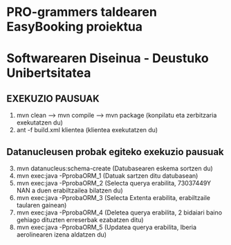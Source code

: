 PRO-grammers taldearen EasyBooking proiektua
===
Softwarearen Diseinua - Deustuko Unibertsitatea
===
EXEKUZIO PAUSUAK
---

1. mvn clean --> mvn compile --> mvn package (konpilatu eta zerbitzaria exekutatzen du)
2. ant -f build.xml klientea (klientea exekutatzen du)

Datanucleusen probak egiteko exekuzio pausuak
---
3. mvn datanucleus:schema-create (Datubasearen eskema sortzen du)
4. mvn exec:java -PprobaORM_1 (Datuak sartzen ditu datubasean)
5. mvn exec:java -PprobaORM_2 (Selecta querya erabilita, 73037449Y NAN a duen erabiltzailea bilatzen du)
6. mvn exec:java -PprobaORM_3 (Selecta Extenta erabilita, erabiltzaile taularen gainean)
7. mvn exec:java -PprobaORM_4 (Deletea querya erabilita, 2 bidaiari baino gehiago dituzten erreserbak ezabatzen ditu)
8. mvn exec:java -PprobaORM_5 (Updatea querya erabilita, Iberia aerolinearen izena aldatzen du)
